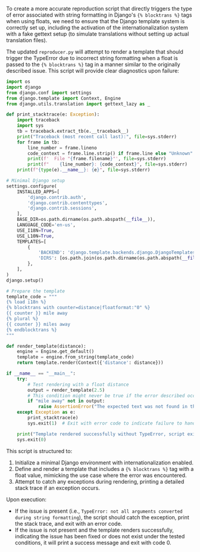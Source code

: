 To create a more accurate reproduction script that directly triggers the type of error associated with string formatting in Django's `{% blocktrans %}` tags when using floats, we need to ensure that the Django template system is correctly set up, including the activation of the internationalization system with a fake gettext setup (to simulate translations without setting up actual translation files). 

The updated `reproducer.py` will attempt to render a template that should trigger the TypeError due to incorrect string formatting when a float is passed to the `{% blocktrans %}` tag in a manner similar to the originally described issue. This script will provide clear diagnostics upon failure:

```python
import os
import django
from django.conf import settings
from django.template import Context, Engine
from django.utils.translation import gettext_lazy as _

def print_stacktrace(e: Exception):
    import traceback
    import sys
    tb = traceback.extract_tb(e.__traceback__)
    print("Traceback (most recent call last):", file=sys.stderr)
    for frame in tb:
        line_number = frame.lineno
        code_context = frame.line.strip() if frame.line else "Unknown"
        print(f'  File "{frame.filename}"', file=sys.stderr)
        print(f"    {line_number}: {code_context}", file=sys.stderr)
    print(f"{type(e).__name__}: {e}", file=sys.stderr)

# Minimal Django setup
settings.configure(
    INSTALLED_APPS=[
        'django.contrib.auth',
        'django.contrib.contenttypes',
        'django.contrib.sessions',
    ],
    BASE_DIR=os.path.dirname(os.path.abspath(__file__)),
    LANGUAGE_CODE='en-us',
    USE_I18N=True,
    USE_L10N=True,
    TEMPLATES=[
        {
            'BACKEND': 'django.template.backends.django.DjangoTemplates',
            'DIRS': [os.path.join(os.path.dirname(os.path.abspath(__file__)), 'templates')],
        },
    ],
)
django.setup()

# Prepare the template
template_code = """
{% load i18n %}
{% blocktrans with counter=distance|floatformat:"0" %}
{{ counter }} mile away
{% plural %}
{{ counter }} miles away
{% endblocktrans %}
"""

def render_template(distance):
    engine = Engine.get_default()
    template = engine.from_string(template_code)
    return template.render(Context({'distance': distance}))

if __name__ == "__main__":
    try:
        # Test rendering with a float distance
        output = render_template(2.5)
        # This condition might never be true if the error described occurs during rendering
        if "mile away" not in output:
            raise AssertionError("The expected text was not found in the output.")
    except Exception as e:
        print_stacktrace(e)
        sys.exit(1)  # Exit with error code to indicate failure to handle the float as expected

    print("Template rendered successfully without TypeError, script exiting with code 0.")
    sys.exit(0)
```

This script is structured to:

1. Initialize a minimal Django environment with internationalization enabled.
2. Define and render a template that includes a `{% blocktrans %}` tag with a float value, mimicking the use case where the error was encountered.
3. Attempt to catch any exceptions during rendering, printing a detailed stack trace if an exception occurs.

Upon execution:

- If the issue is present (i.e., `TypeError: not all arguments converted during string formatting`), the script should catch the exception, print the stack trace, and exit with an error code.
- If the issue is not present and the template renders successfully, indicating the issue has been fixed or does not exist under the tested conditions, it will print a success message and exit with code 0.